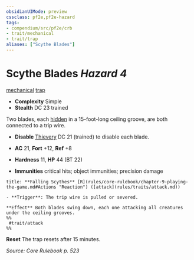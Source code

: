 ```yaml
---
obsidianUIMode: preview
cssclass: pf2e,pf2e-hazard
tags:
- compendium/src/pf2e/crb
- trait/mechanical
- trait/trap
aliases: ["Scythe Blades"]
---
```

# Scythe Blades *Hazard 4*  
[mechanical](mechanical.md "Mechanical Hazard Trait")  [trap](trap.md "Trap Hazard Trait")  

- **Complexity** Simple
- **Stealth** DC 23 trained  

Two blades, each [hidden](conditions.md#Hidden) in a 15-foot-long ceiling groove, are both connected to a trip wire.

- **Disable** [Thievery](skills.md#Thievery) DC 21 (trained) to disable each blade.  

- **AC** 21, **Fort** +12, **Ref** +8
- **Hardness** 11, **HP** 44 (BT 22)
- **Immunities** critical hits; object immunities; precision damage

```ad-embed-ability
title: **Falling Scythes** [R](rules/core-rulebook/chapter-9-playing-the-game.md#Actions "Reaction") ([attack](rules/traits/attack.md))

- **Trigger**: The trip wire is pulled or severed.

**Effect** Both blades swing down, each one attacking all creatures under the ceiling grooves.  
%%
 #trait/attack 
%%
```

**Reset** The trap resets after 15 minutes.  

*Source: Core Rulebook p. 523*
